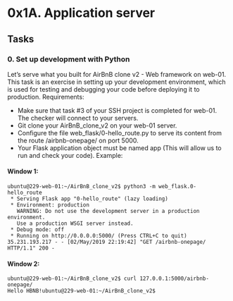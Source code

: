 # 0x1A. Application server

## Tasks
### 0. Set up development with Python
Let’s serve what you built for AirBnB clone v2 - Web framework on web-01. This task is an exercise in setting up your development environment, which is used for testing and debugging your code before deploying it to production.
Requirements:
- Make sure that task #3 of your SSH project is completed for web-01. The checker will connect to your servers.
- Git clone your AirBnB_clone_v2 on your web-01 server.
- Configure the file web_flask/0-hello_route.py to serve its content from the route /airbnb-onepage/ on port 5000.
- Your Flask application object must be named app (This will allow us to run and check your code).
Example:
#### Window 1:
```
ubuntu@229-web-01:~/AirBnB_clone_v2$ python3 -m web_flask.0-hello_route
 * Serving Flask app "0-hello_route" (lazy loading)
 * Environment: production
   WARNING: Do not use the development server in a production environment.
   Use a production WSGI server instead.
 * Debug mode: off
 * Running on http://0.0.0.0:5000/ (Press CTRL+C to quit)
35.231.193.217 - - [02/May/2019 22:19:42] "GET /airbnb-onepage/ HTTP/1.1" 200 -
```
#### Window 2:
```
ubuntu@229-web-01:~/AirBnB_clone_v2$ curl 127.0.0.1:5000/airbnb-onepage/
Hello HBNB!ubuntu@229-web-01:~/AirBnB_clone_v2$ 
```

